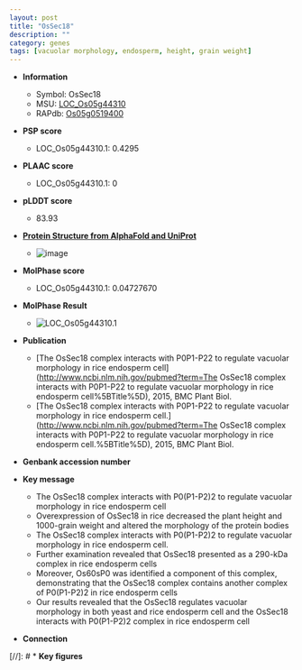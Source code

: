 ```yaml
---
layout: post
title: "OsSec18"
description: ""
category: genes
tags: [vacuolar morphology, endosperm, height, grain weight]
---
```


* **Information**  
    + Symbol: OsSec18  
    + MSU: [LOC_Os05g44310](http://rice.plantbiology.msu.edu/cgi-bin/ORF_infopage.cgi?orf=LOC_Os05g44310)  
    + RAPdb: [Os05g0519400](http://rapdb.dna.affrc.go.jp/viewer/gbrowse_details/irgsp1?name=Os05g0519400)  

* **PSP score**  
    + LOC_Os05g44310.1: 0.4295 

* **PLAAC score**  
    + LOC_Os05g44310.1: 0 

* **pLDDT score**
    + 83.93

* **[Protein Structure from AlphaFold and UniProt](https://www.uniprot.org/uniprotkb/Q0DGP6/entry#structure)**
    + ![image](https://ricepsp.github.io/images/Q0/AF-Q0DGP6-F1.png)

* **MolPhase score**
    + LOC_Os05g44310.1: 0.04727670

* **MolPhase Result**
    + ![LOC_Os05g44310.1](https://304243504.github.io/Pictures/LOC_Os05g/LOC_Os05g44310.1.png)

* **Publication**  
    + [The OsSec18 complex interacts with P0P1-P22 to regulate vacuolar morphology in  rice endosperm cell](http://www.ncbi.nlm.nih.gov/pubmed?term=The OsSec18 complex interacts with P0P1-P22 to regulate vacuolar morphology in  rice endosperm cell%5BTitle%5D), 2015, BMC Plant Biol.
    + [The OsSec18 complex interacts with P0P1-P22 to regulate vacuolar morphology in rice endosperm cell.](http://www.ncbi.nlm.nih.gov/pubmed?term=The OsSec18 complex interacts with P0P1-P22 to regulate vacuolar morphology in rice endosperm cell.%5BTitle%5D), 2015, BMC Plant Biol.

* **Genbank accession number**  

* **Key message**  
    + The OsSec18 complex interacts with P0(P1-P2)2 to regulate vacuolar morphology in  rice endosperm cell
    + Overexpression of OsSec18 in rice decreased the plant height and 1000-grain weight and altered the morphology of the protein bodies
    + The OsSec18 complex interacts with P0(P1-P2)2 to regulate vacuolar morphology in rice endosperm cell.
    + Further examination revealed that OsSec18 presented as a 290-kDa complex in rice endosperm cells
    + Moreover, Os60sP0 was identified a component of this complex, demonstrating that the OsSec18 complex contains another complex of P0(P1-P2)2 in rice endosperm cells
    + Our results revealed that the OsSec18 regulates vacuolar morphology in both yeast and rice endosperm cell and the OsSec18 interacts with P0(P1-P2)2 complex in rice endosperm cell

* **Connection**  

[//]: # * **Key figures**  



